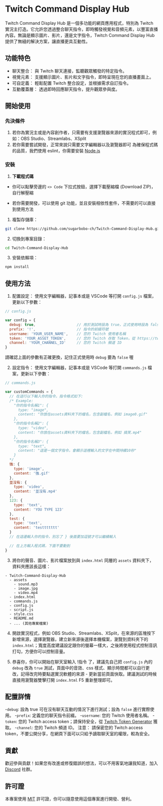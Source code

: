 # Twitch Command Display Hub

Twitch Command Display Hub 是一個多功能的網頁應用程式，特別為 Twitch 實況主打造。它允許您透過整合聊天指令，即時觸發視覺和音頻元素，以豐富直播內容。無論是顯示圖片、影片，還是文字指令，Twitch Command Display Hub 提供了無縫的解決方案，讓直播更具互動性。

## 功能特色
- 聊天整合： 與 Twitch 聊天連接，監聽觀眾觸發的特定指令。
- 視覺元素： 支援顯示圖片、影片和文字指令，即時呈現在您的直播畫面上。
- 可自定義： 輕鬆配置 Twitch 整合設定，並根據需求自訂指令。
- 互動覆蓋層： 透過即時回應聊天指令，提升觀眾參與度。

## 開始使用

### 先決條件

1. 若你為實況主或是內容創作者，只需要有支援瀏覽器來源的實況程式即可，例如：OBS Studio、Streamlabs、XSplit
2. 若你需要嘗試開發，正常來說只需要文字編輯器以及瀏覽器即可
   為確保程式碼的品質，我們使用 eslint，你需要安裝 [Node.js](https://nodejs.org/)

### 安裝

1. **下載程式碼**

- 你可以點擊旁邊的 `<> Code` 下拉式按鈕，選擇下載壓縮檔 (Download ZIP)，自行解壓縮

- 若你需要開發，可以使用 git 功能，並且安裝相依性套件，不需要的可以直接到使用方法

1. 複製存儲庫：
```bash
git clone https://github.com/sugarbobo-ch/Twitch-Command-Display-Hub.git
```

2. 切換到專案目錄：
```bash
cd Twitch-Command-Display-Hub
```

3. 安裝依賴項：
```bash
npm install
```

## 使用方法
1. 配置設定：
使用文字編輯器，記事本或是 VSCode 等打開 `config.js` 檔案，更新以下參數：
```javascript
// config.js

var config = {
  debug: true,                   // 用於測試時設為 true，正式使用時設為 false
  prefix: '!',                   // 指令的前綴符號
  username: 'YOUR_USER_NAME',    // 您的 Twitch 使用者名稱
  token: 'YOUR_ASSET_TOKEN',     // 您的 Twitch 存取 Token，從 https://twitchtokengenerator.com/ 獲取
  channel: 'YOUR_CHANNEL_ID'     // 您的 Twitch 頻道 ID
}
```

請確認上面的參數有正確更換，記住正式使用時 `debug` 要為 `false` 喔

2. 設定指令：
使用文字編輯器，記事本或是 VSCode 等打開 `commands.js` 檔案，更新以下參數：
```javascript
// commands.js

var customCommands = {
  // 在這行以下輸入你的指令，指令格式如下:
  /* Example:
    "你的指令名稱1": {
      type: "image",
      content: "你放在assets資料夾下的檔名，包含副檔名，例如 image0.gif"
    },
    "你的指令名稱2": {
      type: "video",
      content: "你放在assets資料夾下的檔名，包含副檔名，例如 搞笑.mp4"
    },
    "你的指令名稱3": {
      type: "text",
      content: "這是一個文字指令，會顯示這裡輸入的文字在中間持續10秒"
    }
  */
  強: {
    type: 'image',
    content: '強.gif'
  },
  並沒有: {
    type: 'video',
    content: '並沒有.mp4'
  },
  123: {
    type: 'text',
    content: 'YOU TYPE 123'
  },
  test: {
    type: 'text',
    content: 'testtttttt'
  }
  // 在這邊輸入你的指令，別忘了 } 後面要加逗號才可以繼續輸入
  
  // 在上方輸入程式碼，下面不要動到
}
```

3. 將你的聲音、圖片、影片檔案放到與 `index.html` 同層的 `assets` 資料夾下，資料夾應該長這樣：
```
- Twitch-Command-Display-Hub
  - assets
    - sound.mp3
    - image.jpg
    - video.mp4
  - index.html
  - commands.js
  - config.js
  - script.js
  - style.css
  - README.md
  - ... (其他專案檔案)
```

4. 開啟實況程式，例如 OBS Studio、Streamlabs、XSplit，在來源的區塊按下新增來源，選擇瀏覽器，建立新來源後選擇本機檔案，瀏覽到資料夾下的 `index.html`；寬度高度建議設定跟你的螢幕一樣大，之後將使用程式控制音訊打勾，方便你可以控制音量。

5. 恭喜你，你可以開始在聊天室輸入 !指令 了，建議先自己把 `config.js` 內的 `debug` 改為 `true` 測試，頁面中的音效、css 樣式、顯示時間都可以自行更改，記得改完時要點選實況軟體的來源 - 更新當前頁面快取。建議測試的時候直接用瀏覽器雙擊打開 `index.html` F5 重新整理即可。

## 配置詳情
-`debug`: 設為 true 可在沒有聊天互動的情況下進行測試；設為 `false` 進行實際使用。
-`prefix`: 定義您的聊天指令前綴。
-`username`: 您的 Twitch 使用者名稱。
-`token`: 您的 Twitch access token；請保持安全，從 [Twitch Token Generator](https://twitchtokengenerator.com/) 獲取。
-`channel`: 您的 Twitch 頻道 ID。
注意： 請保密您的 Twitch access token，不要公開分享，在網頁下面可以只給予讀取聊天室的權限，較為安全。

## 貢獻

歡迎參與貢獻！如果您有改進或修復錯誤的想法，可以不用客氣地讓我知道，加入 [Discord](https://discord.gg/gzDKGDZcwU) 社群。

## 許可證

本專案使用 [MIT](https://opensource.org/license/mit) 許可證，你可以隨意使用這個專案進行開發、營利。